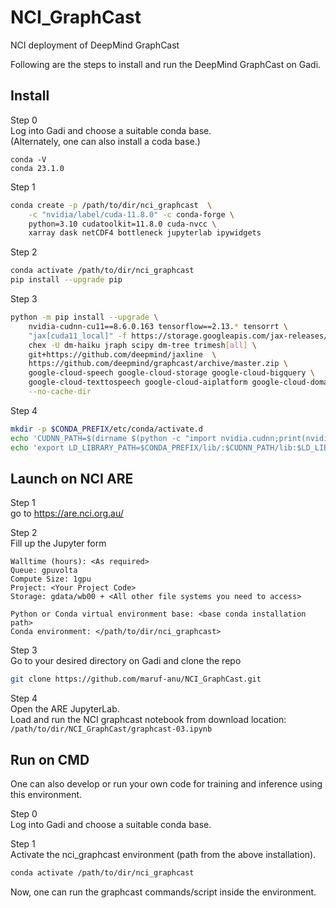 # NCI_GraphCast
NCI deployment of DeepMind GraphCast

Following are the steps to install and run the DeepMind GraphCast on Gadi.

## Install

Step 0 <br>
Log into Gadi and choose a suitable conda base. <br>
(Alternately, one can also install a coda base.)
```
conda -V
conda 23.1.0
```


Step 1
```bash
conda create -p /path/to/dir/nci_graphcast  \
	-c "nvidia/label/cuda-11.8.0" -c conda-forge \
	python=3.10 cudatoolkit=11.8.0 cuda-nvcc \
	xarray dask netCDF4 bottleneck jupyterlab ipywidgets 
```

Step 2
```bash
conda activate /path/to/dir/nci_graphcast 
pip install --upgrade pip
```

Step 3
```bash
python -m pip install --upgrade \
	nvidia-cudnn-cu11==8.6.0.163 tensorflow==2.13.* tensorrt \
	"jax[cuda11_local]" -f https://storage.googleapis.com/jax-releases/jax_cuda_releases.html \
	chex -U dm-haiku jraph scipy dm-tree trimesh[all] \
	git+https://github.com/deepmind/jaxline  \
	https://github.com/deepmind/graphcast/archive/master.zip \
	google-cloud-speech google-cloud-storage google-cloud-bigquery \
	google-cloud-texttospeech google-cloud-aiplatform google-cloud-domains \
	--no-cache-dir
```

Step 4
```bash
mkdir -p $CONDA_PREFIX/etc/conda/activate.d
echo 'CUDNN_PATH=$(dirname $(python -c "import nvidia.cudnn;print(nvidia.cudnn.__file__)"))' >> $CONDA_PREFIX/etc/conda/activate.d/env_vars.sh
echo 'export LD_LIBRARY_PATH=$CONDA_PREFIX/lib/:$CUDNN_PATH/lib:$LD_LIBRARY_PATH' >> $CONDA_PREFIX/etc/conda/activate.d/env_vars.sh

```


## Launch on NCI ARE

Step 1 <br>
go to https://are.nci.org.au/

Step 2 <br>
Fill up the Jupyter form
```
Walltime (hours): <As required>
Queue: gpuvolta
Compute Size: 1gpu
Project: <Your Project Code>
Storage: gdata/wb00 + <All other file systems you need to access>

Python or Conda virtual environment base: <base conda installation path>
Conda environment: </path/to/dir/nci_graphcast>
```

Step 3 <br>
Go to your desired directory on Gadi and clone the repo
```bash
git clone https://github.com/maruf-anu/NCI_GraphCast.git
```

Step 4 <br>
Open the ARE JupyterLab. <br>
Load and run the NCI graphcast notebook from download location: <br> 
`/path/to/dir/NCI_GraphCast/graphcast-03.ipynb`

## Run on CMD

One can also develop or run your own code for training and inference using this environment.

Step 0 <br>
Log into Gadi and choose a suitable conda base. <br>

Step 1 <br>
Activate the nci_graphcast environment (path from the above installation).
```bash
conda activate /path/to/dir/nci_graphcast 
```
Now, one can run the graphcast commands/script inside the environment. 

